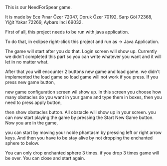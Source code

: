 This is our NeedForSpear game. 

It is made by Ece Pınar Özer 72047, Doruk Özer 70192, Sarp Göl 72368, Yiğit Yakar 72269, Aybars İnci 69032.

First of all, this project needs to be run with java application.

To do that, in eclipse right-click this project and run as -> Java Application.

The game will start after you do that. Login screen will show up. Currently we didn't completed this part so you can write whatever you want and it will let in no matter what.

After that you will encounter 2 buttons new game and load game. we didn't implemented the load game so load game will not work if you press. If you press new game button, 

new game configuration screen wil show up. In this screen you choose how many obstacles do you want in your game and type them in boxes, then you need to press apply button, 

then show obstacles button. All obstacle will show up in your screen. you can now start playing the game by pressing the Start New Game button. Now you are in the game,

you can start by moving your noble phantasm by pressing left or right arrow keys. And then you have to be stay alive by not dropping the enchanted sphere to below. 

You can only drop enchanted sphere 3 times. if you drop 3 times game will be over. You can close and start again.
